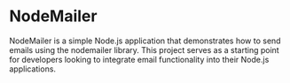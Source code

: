 # NodeMailer
NodeMailer is a simple Node.js application that demonstrates how to send emails using the nodemailer library. This project serves as a starting point for developers looking to integrate email functionality into their Node.js applications.

